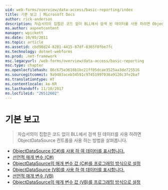 ```yaml
---
uid: web-forms/overview/data-access/basic-reporting/index
title: 기본 보고 | Microsoft Docs
author: rick-anderson
description: 자습서의이 집합은 코드 없이 BLL에서 검색 된 데이터를 사용 하려면 ObjectDataSource 컨트롤을 사용 하는 방법을 살펴봅니다.
ms.author: aspnetcontent
manager: wpickett
ms.date: 10/05/2011
ms.topic: article
ms.assetid: cbd98d24-8281-4415-87df-8365f0fbe7fc
ms.technology: dotnet-webforms
ms.prod: .net-framework
msc.legacyurl: /web-forms/overview/data-access/basic-reporting
msc.type: chapter
ms.openlocfilehash: 86c675e3618b1bc21ff05dcae3525aa3de725516
ms.sourcegitcommit: 9a9483aceb34591c97451997036a9120c3fe2baf
ms.translationtype: HT
ms.contentlocale: ko-KR
ms.lasthandoff: 11/10/2017
ms.locfileid: "26512602"
---
```

<a name="basic-reporting"></a>기본 보고
====================
> 자습서의이 집합은 코드 없이 BLL에서 검색 된 데이터를 사용 하려면 ObjectDataSource 컨트롤을 사용 하는 방법을 살펴봅니다.


- [ObjectDataSource (C#)를 사용 하 여 데이터를 표시합니다.](displaying-data-with-the-objectdatasource-cs.md)
- [선언적 매개 변수 (C#)](declarative-parameters-cs.md)
- [ObjectDataSource의 매개 변수 값 (C#)를 프로그래밍 방식으로 설정](programmatically-setting-the-objectdatasource-s-parameter-values-cs.md)
- [ObjectDataSource (VB)를 사용 하 여 데이터를 표시합니다.](displaying-data-with-the-objectdatasource-vb.md)
- [선언적 매개 변수 (VB)](declarative-parameters-vb.md)
- [ObjectDataSource의 매개 변수 값 (VB)를 프로그래밍 방식으로 설정](programmatically-setting-the-objectdatasource-s-parameter-values-vb.md)
